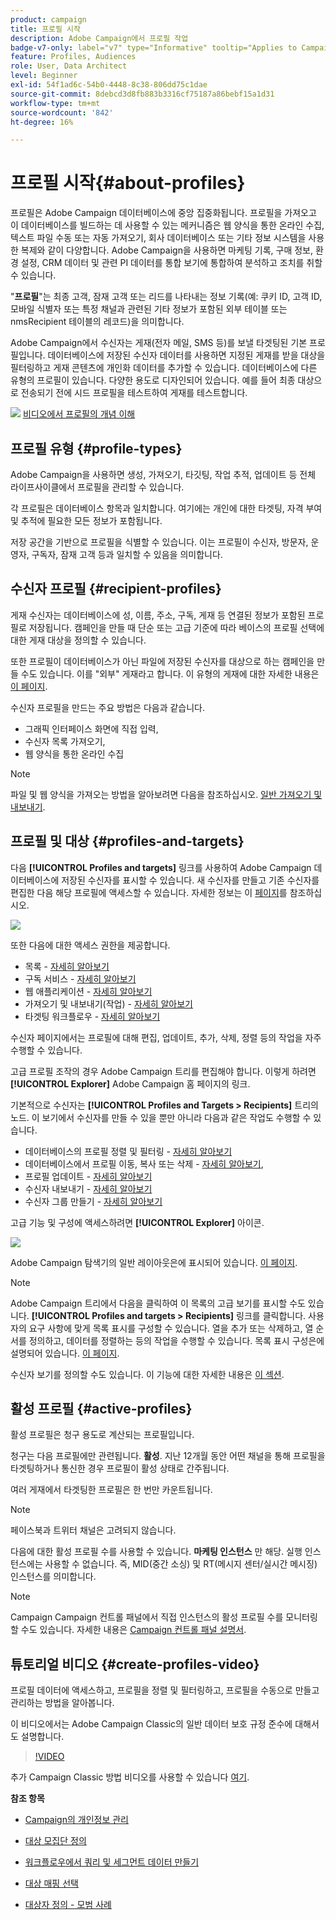 ```yaml
---
product: campaign
title: 프로필 시작
description: Adobe Campaign에서 프로필 작업
badge-v7-only: label="v7" type="Informative" tooltip="Applies to Campaign Classic v7 only"
feature: Profiles, Audiences
role: User, Data Architect
level: Beginner
exl-id: 54f1ad6c-54b0-4448-8c38-806dd75c1dae
source-git-commit: 8debcd3d8fb883b3316cf75187a86bebf15a1d31
workflow-type: tm+mt
source-wordcount: '842'
ht-degree: 16%

---
```


# 프로필 시작{#about-profiles}



프로필은 Adobe Campaign 데이터베이스에 중앙 집중화됩니다. 프로필을 가져오고 이 데이터베이스를 빌드하는 데 사용할 수 있는 메커니즘은 웹 양식을 통한 온라인 수집, 텍스트 파일 수동 또는 자동 가져오기, 회사 데이터베이스 또는 기타 정보 시스템을 사용한 복제와 같이 다양합니다. Adobe Campaign을 사용하면 마케팅 기록, 구매 정보, 환경 설정, CRM 데이터 및 관련 PI 데이터를 통합 보기에 통합하여 분석하고 조치를 취할 수 있습니다.

&quot;**프로필**&quot;는 최종 고객, 잠재 고객 또는 리드를 나타내는 정보 기록(예: 쿠키 ID, 고객 ID, 모바일 식별자 또는 특정 채널과 관련된 기타 정보가 포함된 외부 테이블 또는 nmsRecipient 테이블의 레코드)을 의미합니다.

Adobe Campaign에서 수신자는 게재(전자 메일, SMS 등)를 보낼 타겟팅된 기본 프로필입니다. 데이터베이스에 저장된 수신자 데이터를 사용하면 지정된 게재를 받을 대상을 필터링하고 게재 콘텐츠에 개인화 데이터를 추가할 수 있습니다. 데이터베이스에 다른 유형의 프로필이 있습니다. 다양한 용도로 디자인되어 있습니다. 예를 들어 최종 대상으로 전송되기 전에 시드 프로필을 테스트하여 게재를 테스트합니다.

![](assets/do-not-localize/how-to-video.png) [비디오에서 프로필의 개념 이해](#create-profiles-video)

## 프로필 유형 {#profile-types}

Adobe Campaign을 사용하면 생성, 가져오기, 타깃팅, 작업 추적, 업데이트 등 전체 라이프사이클에서 프로필을 관리할 수 있습니다.

각 프로필은 데이터베이스 항목과 일치합니다. 여기에는 개인에 대한 타겟팅, 자격 부여 및 추적에 필요한 모든 정보가 포함됩니다.

저장 공간을 기반으로 프로필을 식별할 수 있습니다. 이는 프로필이 수신자, 방문자, 운영자, 구독자, 잠재 고객 등과 일치할 수 있음을 의미합니다.

## 수신자 프로필 {#recipient-profiles}

게재 수신자는 데이터베이스에 성, 이름, 주소, 구독, 게재 등 연결된 정보가 포함된 프로필로 저장됩니다. 캠페인을 만들 때 단순 또는 고급 기준에 따라 베이스의 프로필 선택에 대한 게재 대상을 정의할 수 있습니다.

또한 프로필이 데이터베이스가 아닌 파일에 저장된 수신자를 대상으로 하는 캠페인을 만들 수도 있습니다. 이를 &quot;외부&quot; 게재라고 합니다. 이 유형의 게재에 대한 자세한 내용은 [이 페이지](../../delivery/using/steps-defining-the-target-population.md#selecting-external-recipients).

수신자 프로필을 만드는 주요 방법은 다음과 같습니다.

* 그래픽 인터페이스 화면에 직접 입력,
* 수신자 목록 가져오기,
* 웹 양식을 통한 온라인 수집

>[!NOTE]
>
>파일 및 웹 양식을 가져오는 방법을 알아보려면 다음을 참조하십시오. [일반 가져오기 및 내보내기](../../platform/using/get-started-data-import-export.md).

## 프로필 및 대상 {#profiles-and-targets}

다음 **[!UICONTROL Profiles and targets]** 링크를 사용하여 Adobe Campaign 데이터베이스에 저장된 수신자를 표시할 수 있습니다. 새 수신자를 만들고 기존 수신자를 편집한 다음 해당 프로필에 액세스할 수 있습니다. 자세한 정보는 이 [페이지](../../platform/using/editing-a-profile.md)를 참조하십시오.

![](assets/d_ncs_user_interface_target_link.png)

또한 다음에 대한 액세스 권한을 제공합니다.

* 목록 - [자세히 알아보기](../../platform/using/creating-and-managing-lists.md)
* 구독 서비스 - [자세히 알아보기](../../delivery/using/managing-subscriptions.md)
* 웹 애플리케이션 - [자세히 알아보기](../../web/using/about-web-applications.md)
* 가져오기 및 내보내기(작업) - [자세히 알아보기](../../platform/using/about-generic-imports-exports.md)
* 타겟팅 워크플로우 - [자세히 알아보기](../../workflow/using/building-a-workflow.md#implementation-steps-)

수신자 페이지에서는 프로필에 대해 편집, 업데이트, 추가, 삭제, 정렬 등의 작업을 자주 수행할 수 있습니다.

고급 프로필 조작의 경우 Adobe Campaign 트리를 편집해야 합니다. 이렇게 하려면 **[!UICONTROL Explorer]** Adobe Campaign 홈 페이지의 링크.

기본적으로 수신자는 **[!UICONTROL Profiles and Targets > Recipients]** 트리의 노드. 이 보기에서 수신자를 만들 수 있을 뿐만 아니라 다음과 같은 작업도 수행할 수 있습니다.

* 데이터베이스의 프로필 정렬 및 필터링 - [자세히 알아보기](../../platform/using/filtering-options.md)
* 데이터베이스에서 프로필 이동, 복사 또는 삭제 - [자세히 알아보기](../../platform/using/managing-profiles.md),
* 프로필 업데이트 - [자세히 알아보기](../../platform/using/updating-data.md)
* 수신자 내보내기 - [자세히 알아보기](../../platform/using/exporting-and-importing-profiles.md)
* 수신자 그룹 만들기 - [자세히 알아보기](../../platform/using/creating-and-managing-lists.md)

고급 기능 및 구성에 액세스하려면 **[!UICONTROL Explorer]** 아이콘.

![](assets/d_ncs_user_interface01.png)

Adobe Campaign 탐색기의 일반 레이아웃은에 표시되어 있습니다. [이 페이지](../../platform/using/adobe-campaign-explorer.md).

>[!NOTE]
>
>Adobe Campaign 트리에서 다음을 클릭하여 이 목록의 고급 보기를 표시할 수도 있습니다. **[!UICONTROL Profiles and targets > Recipients]** 링크를 클릭합니다. 사용자의 요구 사항에 맞게 목록 표시를 구성할 수 있습니다. 열을 추가 또는 삭제하고, 열 순서를 정의하고, 데이터를 정렬하는 등의 작업을 수행할 수 있습니다. 목록 표시 구성은에 설명되어 있습니다. [이 페이지](../../platform/using/adobe-campaign-ui-lists.md).
>
>수신자 보기를 정의할 수도 있습니다. 이 기능에 대한 자세한 내용은 [이 섹션](../../platform/using/access-management-folders.md).

## 활성 프로필 {#active-profiles}

활성 프로필은 청구 용도로 계산되는 프로필입니다.

청구는 다음 프로필에만 관련됩니다. **활성**. 지난 12개월 동안 어떤 채널을 통해 프로필을 타겟팅하거나 통신한 경우 프로필이 활성 상태로 간주됩니다.

여러 게재에서 타겟팅한 프로필은 한 번만 카운트됩니다.

>[!NOTE]
>
>페이스북과 트위터 채널은 고려되지 않습니다.

다음에 대한 활성 프로필 수를 사용할 수 있습니다. **마케팅 인스턴스** 만 해당. 실행 인스턴스에는 사용할 수 없습니다. 즉, MID(중간 소싱) 및 RT(메시지 센터/실시간 메시징) 인스턴스를 의미합니다.

>[!NOTE]
>
>Campaign Campaign 컨트롤 패널에서 직접 인스턴스의 활성 프로필 수를 모니터링할 수도 있습니다. 자세한 내용은 [Campaign 컨트롤 패널 설명서](https://experienceleague.adobe.com/docs/control-panel/using/performance-monitoring/active-profiles-monitoring.html).

## 튜토리얼 비디오 {#create-profiles-video}

프로필 데이터에 액세스하고, 프로필을 정렬 및 필터링하고, 프로필을 수동으로 만들고 관리하는 방법을 알아봅니다.

이 비디오에서는 Adobe Campaign Classic의 일반 데이터 보호 규정 준수에 대해서도 설명합니다.

>[!VIDEO](https://video.tv.adobe.com/v/35611?quality=12)

추가 Campaign Classic 방법 비디오를 사용할 수 있습니다 [여기](https://experienceleague.adobe.com/docs/campaign-classic-learn/tutorials/overview.html?lang=ko).

**참조 항목**

* [Campaign의 개인정보 관리](https://helpx.adobe.com/kr/campaign/kb/acc-privacy.html)

* [대상 모집단 정의](../../delivery/using/define-the-right-audience.md)

* [워크플로우에서 쿼리 및 세그먼트 데이터 만들기](../../workflow/using/targeting-data.md)

* [대상 매핑 선택](../../delivery/using/selecting-a-target-mapping.md)

* [대상자 정의 - 모범 사례](../../delivery/using/define-the-right-audience.md)

